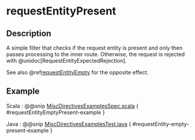 # requestEntityPresent

## Description

A simple filter that checks if the request entity is present and only then passes processing to the inner route.
Otherwise, the request is rejected with @unidoc[RequestEntityExpectedRejection].

See also @ref[requestEntityEmpty](requestEntityEmpty.md) for the opposite effect.

## Example

Scala
:  @@snip [MiscDirectivesExamplesSpec.scala]($test$/scala/docs/http/scaladsl/server/directives/MiscDirectivesExamplesSpec.scala) { #requestEntityEmptyPresent-example }

Java
:  @@snip [MiscDirectivesExamplesTest.java]($test$/java/docs/http/javadsl/server/directives/MiscDirectivesExamplesTest.java) { #requestEntity-empty-present-example }
